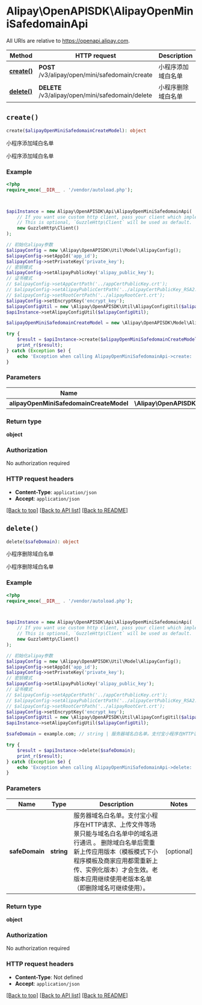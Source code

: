 # Alipay\OpenAPISDK\AlipayOpenMiniSafedomainApi

All URIs are relative to https://openapi.alipay.com.

Method | HTTP request | Description
------------- | ------------- | -------------
[**create()**](AlipayOpenMiniSafedomainApi.md#create) | **POST** /v3/alipay/open/mini/safedomain/create | 小程序添加域白名单
[**delete()**](AlipayOpenMiniSafedomainApi.md#delete) | **DELETE** /v3/alipay/open/mini/safedomain/delete | 小程序删除域白名单


## `create()`

```php
create($alipayOpenMiniSafedomainCreateModel): object
```

小程序添加域白名单

小程序添加域白名单

### Example

```php
<?php
require_once(__DIR__ . '/vendor/autoload.php');



$apiInstance = new Alipay\OpenAPISDK\Api\AlipayOpenMiniSafedomainApi(
    // If you want use custom http client, pass your client which implements `GuzzleHttp\ClientInterface`.
    // This is optional, `GuzzleHttp\Client` will be used as default.
    new GuzzleHttp\Client()
);

// 初始化alipay参数
$alipayConfig = new \Alipay\OpenAPISDK\Util\Model\AlipayConfig();
$alipayConfig->setAppId('app_id');
$alipayConfig->setPrivateKey('private_key');
// 密钥模式
$alipayConfig->setAlipayPublicKey('alipay_public_key');
// 证书模式
// $alipayConfig->setAppCertPath('../appCertPublicKey.crt');
// $alipayConfig->setAlipayPublicCertPath('../alipayCertPublicKey_RSA2.crt');
// $alipayConfig->setRootCertPath('../alipayRootCert.crt');
$alipayConfig->setEncryptKey('encrypt_key');
$alipayConfigUtil = new \Alipay\OpenAPISDK\Util\AlipayConfigUtil($alipayConfig);
$apiInstance->setAlipayConfigUtil($alipayConfigUtil);

$alipayOpenMiniSafedomainCreateModel = new \Alipay\OpenAPISDK\Model\AlipayOpenMiniSafedomainCreateModel(); // \Alipay\OpenAPISDK\Model\AlipayOpenMiniSafedomainCreateModel

try {
    $result = $apiInstance->create($alipayOpenMiniSafedomainCreateModel);
    print_r($result);
} catch (Exception $e) {
    echo 'Exception when calling AlipayOpenMiniSafedomainApi->create: ', $e->getMessage(), PHP_EOL;
}
```

### Parameters

Name | Type | Description  | Notes
------------- | ------------- | ------------- | -------------
 **alipayOpenMiniSafedomainCreateModel** | **\Alipay\OpenAPISDK\Model\AlipayOpenMiniSafedomainCreateModel**|  | [optional]

### Return type

**object**

### Authorization

No authorization required

### HTTP request headers

- **Content-Type**: `application/json`
- **Accept**: `application/json`

[[Back to top]](#) [[Back to API list]](../../README.md#api-endpoints)
[[Back to README]](../../README.md)

## `delete()`

```php
delete($safeDomain): object
```

小程序删除域白名单

小程序删除域白名单

### Example

```php
<?php
require_once(__DIR__ . '/vendor/autoload.php');



$apiInstance = new Alipay\OpenAPISDK\Api\AlipayOpenMiniSafedomainApi(
    // If you want use custom http client, pass your client which implements `GuzzleHttp\ClientInterface`.
    // This is optional, `GuzzleHttp\Client` will be used as default.
    new GuzzleHttp\Client()
);

// 初始化alipay参数
$alipayConfig = new \Alipay\OpenAPISDK\Util\Model\AlipayConfig();
$alipayConfig->setAppId('app_id');
$alipayConfig->setPrivateKey('private_key');
// 密钥模式
$alipayConfig->setAlipayPublicKey('alipay_public_key');
// 证书模式
// $alipayConfig->setAppCertPath('../appCertPublicKey.crt');
// $alipayConfig->setAlipayPublicCertPath('../alipayCertPublicKey_RSA2.crt');
// $alipayConfig->setRootCertPath('../alipayRootCert.crt');
$alipayConfig->setEncryptKey('encrypt_key');
$alipayConfigUtil = new \Alipay\OpenAPISDK\Util\AlipayConfigUtil($alipayConfig);
$apiInstance->setAlipayConfigUtil($alipayConfigUtil);

$safeDomain = example.com; // string | 服务器域名白名单。支付宝小程序在HTTP请求、上传文件等场景只能与域名白名单中的域名进行通讯 。 删除域白名单后需重新上传应用版本（模板模式下小程序模板及商家应用都需重新上传、实例化版本）才会生效。老版本应用继续使用老版本名单（即删除域名可继续使用）。

try {
    $result = $apiInstance->delete($safeDomain);
    print_r($result);
} catch (Exception $e) {
    echo 'Exception when calling AlipayOpenMiniSafedomainApi->delete: ', $e->getMessage(), PHP_EOL;
}
```

### Parameters

Name | Type | Description  | Notes
------------- | ------------- | ------------- | -------------
 **safeDomain** | **string**| 服务器域名白名单。支付宝小程序在HTTP请求、上传文件等场景只能与域名白名单中的域名进行通讯 。 删除域白名单后需重新上传应用版本（模板模式下小程序模板及商家应用都需重新上传、实例化版本）才会生效。老版本应用继续使用老版本名单（即删除域名可继续使用）。 | [optional]

### Return type

**object**

### Authorization

No authorization required

### HTTP request headers

- **Content-Type**: Not defined
- **Accept**: `application/json`

[[Back to top]](#) [[Back to API list]](../../README.md#api-endpoints)
[[Back to README]](../../README.md)

